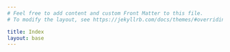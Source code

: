 ```yaml
---
# Feel free to add content and custom Front Matter to this file.
# To modify the layout, see https://jekyllrb.com/docs/themes/#overriding-theme-defaults

title: Index
layout: base
---
```

